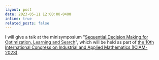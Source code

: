 ```yaml
---
layout: post
date: 2023-05-11 12:00:00-0400
inline: true
related_posts: false
---
```


I will give a talk at the minisymposium "<a href="https://iciam2023.org/registered_data?id=00702" target="_blank">Sequential Decision Making for Optimization, Learning and Search</a>", which will be held as part of <a href="https://iciam2023.org" target="_blank">the 10th International Congress on Industrial and Applied Mathematics (ICIAM-2023)</a>.
